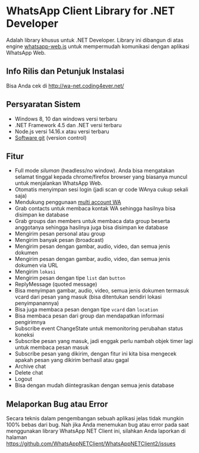 # WhatsApp Client Library for .NET Developer

Adalah library khusus untuk .NET Developer. Library ini dibangun di atas engine [whatsapp-web.js](https://github.com/pedroslopez/whatsapp-web.js/) untuk mempermudah komunikasi dengan aplikasi WhatsApp Web.

## Info Rilis dan Petunjuk Instalasi

Bisa Anda cek di http://wa-net.coding4ever.net/

## Persyaratan Sistem

* Windows 8, 10 dan windows versi terbaru
* .NET Framework 4.5 dan .NET versi terbaru
* Node.js versi 14.16.x atau versi terbaru
* [Software git](https://git-scm.com/downloads) (version control)

## Fitur

* Full mode *siluman* (headless/no window). Anda bisa mengatakan selamat tinggal kepada  chrome/firefox browser yang biasanya muncul untuk menjalankan WhatsApp Web.
* Otomatis menyimpan sesi login (jadi scan qr code WAnya cukup sekali saja)
* Mendukung penggunaan [multi account WA](https://github.com/WhatsAppNETClient/WhatsAppNETClientMultiAccount)
* Grab contacts untuk membaca kontak WA sehingga hasilnya bisa disimpan ke database
* Grab groups dan members untuk membaca data group beserta anggotanya sehingga hasilnya juga bisa disimpan ke database
* Mengirim pesan personal atau group
* Mengirim banyak pesan (broadcast)
* Mengirim pesan dengan gambar, audio, video, dan semua jenis dokumen
* Mengirim pesan dengan gambar, audio, video, dan semua jenis dokumen via URL
* Mengirim `lokasi`
* Mengirim pesan dengan tipe `list` dan `button`
* ReplyMessage (quoted message)
* Bisa menyimpan gambar, audio, video, semua jenis dokumen termasuk vcard dari pesan yang masuk (bisa ditentukan sendiri lokasi penyimpanannya)
* Bisa juga membaca pesan dengan tipe `vcard` dan `location`
* Bisa membaca pesan dari group dan mendapatkan informasi pengirimnya
* Subscribe event ChangeState untuk memonitoring perubahan status koneksi
* Subscribe pesan yang masuk, jadi enggak perlu nambah objek timer lagi untuk membaca pesan masuk
* Subscribe pesan yang dikirim, dengan fitur ini kita bisa mengecek apakah pesan yang dikirim berhasil atau gagal
* Archive chat
* Delete chat
* Logout
* Bisa dengan mudah diintegrasikan dengan semua jenis database

## Melaporkan Bug atau Error

Secara teknis dalam pengembangan sebuah aplikasi jelas tidak mungkin 100% bebas dari bug. Nah jika Anda menemukan bug atau error pada saat menggunakan library WhatsApp NET Client ini, silahkan Anda laporkan di halaman https://github.com/WhatsAppNETClient/WhatsAppNETClient2/issues
